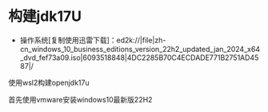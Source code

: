 # 构建jdk17U

- 操作系统[复制使用迅雷下载]：ed2k://|file|zh-cn_windows_10_business_editions_version_22h2_updated_jan_2024_x64_dvd_fef73a09.iso|6093518848|4DC2285B70C4ECDADE771B2751AD4587|/

使用wsl2构建openjdk17u

首先使用vmware安装windows10最新版22H2

